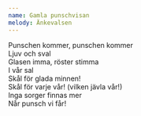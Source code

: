 ```yaml
---
name: Gamla punschvisan
melody: Änkevalsen
---
```


Punschen kommer, punschen kommer  
Ljuv och sval  
Glasen imma, röster stimma  
I vår sal  
Skål för glada minnen!  
Skål för varje vår! (vilken jävla vår!)  
Inga sorger finnas mer  
Når punsch vi får!
